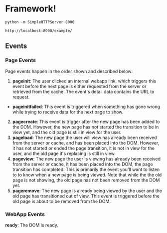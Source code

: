 Framework!
===============

    python -m SimpleHTTPServer 8000

    http://localhost:8000/example/
   
    
## Events

### Page Events

Page events happen in the order shown and described below:

 1. __pageinit__: The user clicked an internal webapp link, which triggers this event before the next page is either requested from the server or retrieved from the cache. The event's detail data contains the URL to request.
   -  __pageinitfailed__: This event is triggered when something has gone wrong while trying to receive data for the next page to show. 
 2. __pagecreate__: This event is trigger after the new page has been added to the DOM. However, the new page has not started the transition to be in view yet, and the old page is still in view for the user. 
 3. __pageload__: The new page the user will view has already been received from the server or cache, and has been placed into the DOM. However, it has not started or ended the page transition, it is not in view for the user, and the old page it's replacing is still in view.
 4. __pageview__: The new page the user is viewing has already been received from the server or cache, it has been placed into the DOM, the page transition has completed. This is primarily the event you'll want to listen to to know when a new page is being viewed. Note that while the the old page is not showing, the old page has not been removed from the DOM yet.
 5. __pageremove__: The new page is already being viewed by the user and the old page has transitioned out of view. This event is triggered before the old page is about to be removed from the DOM.


### WebApp Events

__ready__: The DOM is ready.


